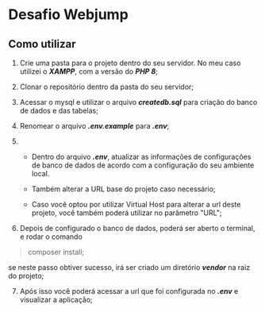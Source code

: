 # Desafio Webjump

## Como utilizar

1. Crie uma pasta para o projeto dentro do seu servidor. No meu caso utilizei o **_XAMPP_**, com a versão do **_PHP 8_**;

2. Clonar o repositório dentro da pasta do seu servidor;

3. Acessar o mysql e utilizar o arquivo **_createdb.sql_** para criação do banco de dados e das tabelas;

4. Renomear o arquivo **_.env.example_** para **_.env_**;

5. 
    * Dentro do arquivo **_.env_**, atualizar as informações de configurações de banco de dados de acordo com a configuração do seu ambiente local. 
    
    * Também alterar a URL base do projeto caso necessário;

    * Caso você optou por utilizar Virtual Host para alterar a url deste projeto, você também poderá utilizar no parâmetro "URL";

6. Depois de configurado o banco de dados, poderá ser aberto o terminal, e rodar o comando
> composer install;

se neste passo obtiver sucesso, irá ser criado um diretório **_vendor_** na raiz do projeto;

7. Após isso você poderá acessar a url que foi configurada no **_.env_** e visualizar a aplicação;